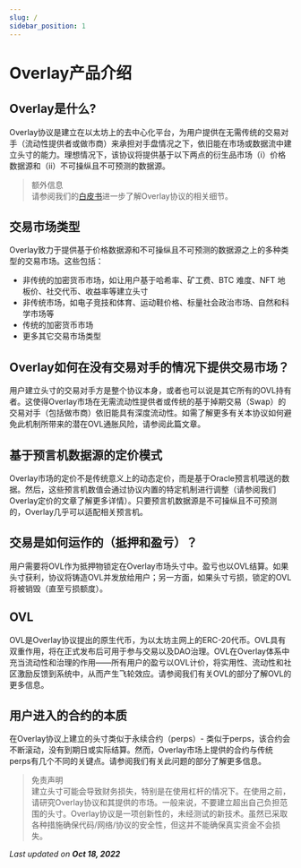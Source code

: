 ```yaml
---
slug: /
sidebar_position: 1
---
```


# Overlay产品介绍


## Overlay是什么?

Overlay协议是建立在以太坊上的去中心化平台，为用户提供在无需传统的交易对手（流动性提供者或做市商）来承担对手盘情况之下，依旧能在市场或数据流中建立头寸的能力。理想情况下，该协议将提供基于以下两点的衍生品市场（i）价格数据源和（ii）不可操纵且不可预测的数据源。



> 额外信息    
> 请参阅我们的[白皮书](https://gateway.pinata.cloud/ipfs/QmVMX7DH8Kh22kxMyDFGUJcw1a3irNPvyZBtAogkyJYJEv)进一步了解Overlay协议的相关细节。 




## 交易市场类型

Overlay致力于提供基于价格数据源和不可操纵且不可预测的数据源之上的多种类型的交易市场。这些包括：



* 非传统的加密货币市场，如让用户基于哈希率、矿工费、BTC 难度、NFT 地板价、社交代币、收益率等建立头寸
* 非传统市场，如电子竞技和体育、运动鞋价格、标量社会政治市场、自然和科学市场等
* 传统的加密货币市场
* 更多其它交易市场类型


## Overlay如何在没有交易对手的情况下提供交易市场？

用户建立头寸的交易对手方是整个协议本身，或者也可以说是其它所有的OVL持有者。这使得Overlay市场在无需流动性提供者或传统的基于掉期交易（Swap）的交易对手（包括做市商）依旧能具有深度流动性。如需了解更多有关本协议如何避免此机制所带来的潜在OVL通胀风险，请参阅此篇文章。


## 基于预言机数据源的定价模式

Overlay市场的定价不是传统意义上的动态定价，而是基于Oracle预言机喂送的数据。然后，这些预言机数值会通过协议内置的特定机制进行调整（请参阅我们Overlay定价的文章了解更多详情）。只要预言机数据源是不可操纵且不可预测的，Overlay几乎可以适配相关预言机。

 ## 交易是如何运作的（抵押和盈亏）？

用户需要将OVL作为抵押物锁定在Overlay市场头寸中。盈亏也以OVL结算。如果头寸获利，协议将铸造OVL并发放给用户；另一方面，如果头寸亏损，锁定的OVL将被销毁（直至亏损额度）。


## OVL

OVL是Overlay协议提出的原生代币，为以太坊主网上的ERC-20代币。OVL具有双重作用，将在正式发布后可用于参与交易以及DAO治理。OVL在Overlay体系中充当流动性和治理的作用——所有用户的盈亏以OVL计价，将实用性、流动性和社区激励反馈到系统中，从而产生飞轮效应。请参阅我们有关OVL的部分了解OVL的更多信息。


## 用户进入的合约的本质

在Overlay协议上建立的头寸类似于永续合约（perps）- 类似于perps，该合约会不断滚动，没有到期日或实际结算。然而，Overlay市场上提供的合约与传统perps有几个不同的关键点。请参阅我们有关此问题的部分了解更多信息。


> 免责声明    
> 建立头寸可能会导致财务损失，特别是在使用杠杆的情况下。在使用之前，请研究Overlay协议和其提供的市场。一般来说，不要建立超出自己负担范围的头寸。Overlay协议是一项创新性的，未经测试的新技术。虽然已采取各种措施确保代码/网络/协议的安全性，但这并不能确保真实资金不会损失。


<p style={{textAlign: 'right'}}>
<em>Last updated on <strong>Oct 18, 2022</strong></em></p>

